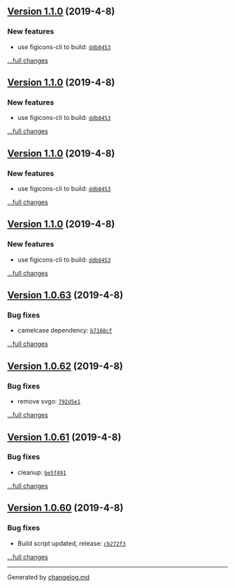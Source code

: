 ## [Version 1.1.0](https://github.com/Figicons/Figicons/releases/tag/v1.1.0) (2019-4-8)

### New features

- use figicons-cli to build: [`ddb8453`](https://github.com/Figicons/Figicons/commit/ddb8453)

[...full changes](https://github.com/Figicons/Figicons/compare/v1.0.63...v1.1.0)

## [Version 1.1.0](https://github.com/Figicons/Figicons/releases/tag/v1.1.0) (2019-4-8)

### New features

- use figicons-cli to build: [`ddb8453`](https://github.com/Figicons/Figicons/commit/ddb8453)

[...full changes](https://github.com/Figicons/Figicons/compare/v1.0.63...v1.1.0)

## [Version 1.1.0](https://github.com/Figicons/Figicons/releases/tag/v1.1.0) (2019-4-8)

### New features

- use figicons-cli to build: [`ddb8453`](https://github.com/Figicons/Figicons/commit/ddb8453)

[...full changes](https://github.com/Figicons/Figicons/compare/v1.0.63...v1.1.0)

## [Version 1.1.0](https://github.com/Figicons/Figicons/releases/tag/v1.1.0) (2019-4-8)

### New features

- use figicons-cli to build: [`ddb8453`](https://github.com/Figicons/Figicons/commit/ddb8453)

[...full changes](https://github.com/Figicons/Figicons/compare/v1.0.63...v1.1.0)

## [Version 1.0.63](https://github.com/Figicons/Figicons/releases/tag/v1.0.63) (2019-4-8)

### Bug fixes

- camelcase dependency: [`b7168cf`](https://github.com/Figicons/Figicons/commit/b7168cf)

[...full changes](https://github.com/Figicons/Figicons/compare/v1.0.62...v1.0.63)

## [Version 1.0.62](https://github.com/Figicons/Figicons/releases/tag/v1.0.62) (2019-4-8)

### Bug fixes

- remove svgo: [`792d5e1`](https://github.com/Figicons/Figicons/commit/792d5e1)

[...full changes](https://github.com/Figicons/Figicons/compare/v1.0.61...v1.0.62)

## [Version 1.0.61](https://github.com/Figicons/Figicons/releases/tag/v1.0.61) (2019-4-8)

### Bug fixes

- cleanup: [`be5f491`](https://github.com/Figicons/Figicons/commit/be5f491)

[...full changes](https://github.com/Figicons/Figicons/compare/v1.0.60...v1.0.61)

## [Version 1.0.60](https://github.com/Figicons/Figicons/releases/tag/v1.0.60) (2019-4-8)

### Bug fixes

- Build script updated, release: [`cb272f3`](https://github.com/Figicons/Figicons/commit/cb272f3)

[...full changes](https://github.com/Figicons/Figicons/compare/v1.0.59...v1.0.60)


---

Generated by [changelog.md](https://github.com/egoist/changelog.md)
